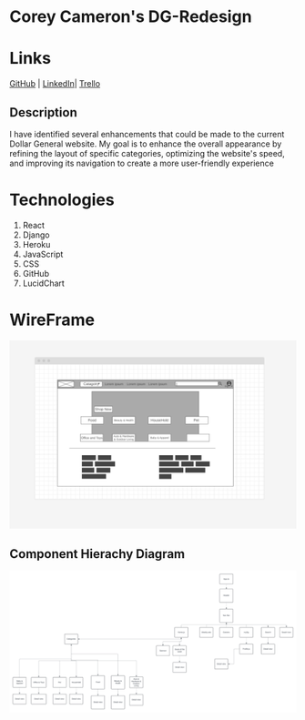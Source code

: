 # Corey Cameron's DG-Redesign

# Links

[GitHub](https://github.com/nottmonk/DG-Redesign) | [LinkedIn](https://www.linkedin.com/in/corey-cameron-319873221/)| [Trello](https://trello.com/b/Y3IRWVsn/final-project)

## Description

I have identified several enhancements that could be made to the current Dollar General website. My goal is to enhance the overall appearance by refining the layout of specific categories, optimizing the website's speed, and improving its navigation to create a more user-friendly experience

# Technologies

1. React
2. Django
3. Heroku
4. JavaScript
5. CSS
6. GitHub
7. LucidChart

# WireFrame

![Improvment idea](image.png)

## Component Hierachy Diagram

![alt text](<Dg Website.png>)
